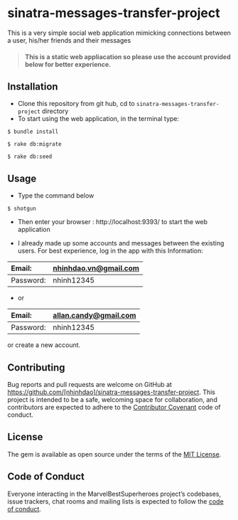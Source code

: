 # sinatra-messages-transfer-project

This is a very simple social web application mimicking connections between a user, his/her friends and their messages

> #### This is a static web appliacation so please use the account provided below for better experience.

## Installation

- Clone this repository from git hub, cd to ```sinatra-messages-transfer-project``` directory
- To start using the web application, in the terminal type:
```
$ bundle install
```
```
$ rake db:migrate
```
```
$ rake db:seed
```

## Usage

- Type the command below
```
$ shotgun
```
-  Then enter your browser : http://localhost:9393/ to start the web application


- I already made up some accounts and messages between the existing users. For best experience, log in the app with this Information:

| Email: | nhinhdao.vn@gmail.com
| :-- | :-- |
| Password:  | nhinh12345

- or

| Email: | allan.candy@gmail.com
| :-- | :-- |
| Password:  | nhinh12345

or create a new account.

## Contributing

Bug reports and pull requests are welcome on GitHub at https://github.com/[nhinhdao]/sinatra-messages-transfer-project. This project is intended to be a safe, welcoming space for collaboration, and contributors are expected to adhere to the [Contributor Covenant](http://contributor-covenant.org) code of conduct.

## License

The gem is available as open source under the terms of the [MIT License](https://opensource.org/licenses/MIT).

## Code of Conduct

Everyone interacting in the MarvelBestSuperheroes project’s codebases, issue trackers, chat rooms and mailing lists is expected to follow the [code of conduct](https://github.com/[nhinhdao]/sinatra-messages-transfer-project/blob/master/CODE_OF_CONDUCT.md).
